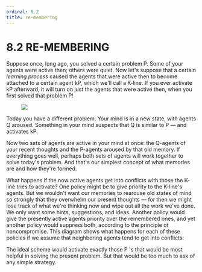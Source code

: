 ```yaml
---
ordinal: 8.2
title: re-membering
---
```


# 8.2 RE-MEMBERING 

<p>Suppose once, long ago, you solved a certain problem P. Some of your agents were active then; others were quiet. Now let's suppose that a certain <em>learning process</em> caused the agents that were active then to become attached to a certain agent kP, which we'll call a K-line. If you ever activate kP afterward, it will turn on just the agents that were active then, when you first solved that problem P!</p>
<figure><img src="/images/ch8/8-1.png"/></figure>
<p>Today you have a different problem. Your mind is in a new state, with agents Q aroused. Something in your mind suspects that Q is similar to P &mdash; and activates kP.</p>
<p>Now two sets of agents are active in your mind at once: the Q-agents of your recent thoughts and the P-agents aroused by that old memory. If everything goes well, perhaps both sets of agents will work together to solve today's problem. And that's our simplest concept of what memories are and how they're formed.</p>
<p>What happens if the now active agents get into conflicts with those the K-line tries to activate? One policy might be to give priority to the K-line's agents. But we wouldn't want our memories to rearouse old states of mind so strongly that they overwhelm our present thoughts &mdash; for then we might lose track of what we're thinking now and wipe out all the work we've done. We only want some hints, suggestions, and ideas. Another policy would give the presently active agents priority over the remembered ones, and yet another policy would suppress both, according to the principle of noncompromise. This diagram shows what happens for each of these policies if we assume that neighboring agents tend to get into conflicts:</p>
<p>The ideal scheme would activate exactly those P 's that would be most helpful in solving the present problem. But that would be too much to ask of any simple strategy.</p>